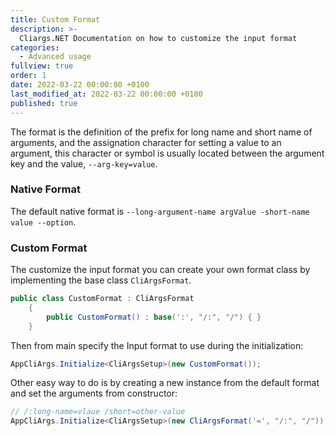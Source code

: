 ```yaml
---
title: Custom Format
description: >-
  Cliargs.NET Documentation on how to customize the input format
categories:
  - Advanced usage
fullview: true
order: 1
date: 2022-03-22 00:00:00 +0100
last_modified_at: 2022-03-22 00:00:00 +0100
published: true
---
```


The format is the definition of the prefix for long name and short name of arguments, and the assignation character for setting a value to an argument, this character or symbol is usually located between the argument key and the value, `--arg-key=value`.

### Native Format

The default native format is `--long-argument-name argValue -short-name value --option`.

### Custom Format

The customize the input format you can create your own format class by implementing the base class `CliArgsFormat`.

```csharp
public class CustomFormat : CliArgsFormat
    {
        public CustomFormat() : base(':', "/:", "/") { }
    }
```

Then from main specify the Input format to use during the initialization:

```csharp
AppCliArgs.Initialize<CliArgsSetup>(new CustomFormat());
```

Other easy way to do is by creating a new instance from the default format and set the arguments from constructor:

```csharp
// /:long-name=vlaue /short=other-value
AppCliArgs.Initialize<CliArgsSetup>(new CliArgsFormat('=', "/:", "/"));
```

